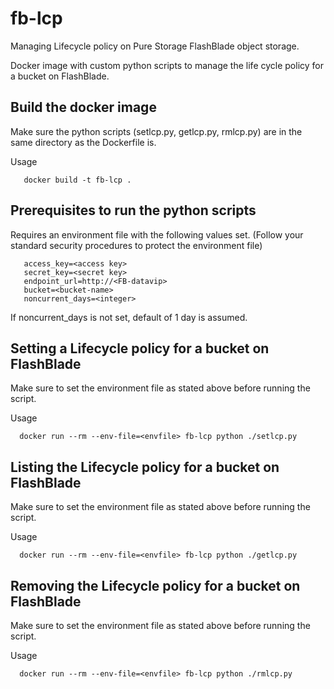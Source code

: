 # fb-lcp
 Managing Lifecycle policy on Pure Storage FlashBlade object storage.

 Docker image with custom python scripts to manage the life cycle policy for a bucket on FlashBlade.

## Build the docker image
   Make sure the python scripts (setlcp.py, getlcp.py, rmlcp.py) are in the same directory as the Dockerfile is.

Usage
```
   docker build -t fb-lcp .
```

## Prerequisites to run the python scripts
 Requires an environment file with the following values set.
 (Follow your standard security procedures to protect the environment file)

``` 
   access_key=<access key>
   secret_key=<secret key>
   endpoint_url=http://<FB-datavip>
   bucket=<bucket-name>
   noncurrent_days=<integer>
```

If noncurrent_days is not set, default of 1 day is assumed.

## Setting a Lifecycle policy for a bucket on FlashBlade

  Make sure to set the environment file as stated above before running the script.

Usage
```
  docker run --rm --env-file=<envfile> fb-lcp python ./setlcp.py
```

## Listing the Lifecycle policy for a bucket on FlashBlade

  Make sure to set the environment file as stated above before running the script.

Usage
```
  docker run --rm --env-file=<envfile> fb-lcp python ./getlcp.py
```

## Removing the Lifecycle policy for a bucket on FlashBlade

  Make sure to set the environment file as stated above before running the script.

Usage
```
  docker run --rm --env-file=<envfile> fb-lcp python ./rmlcp.py
```
